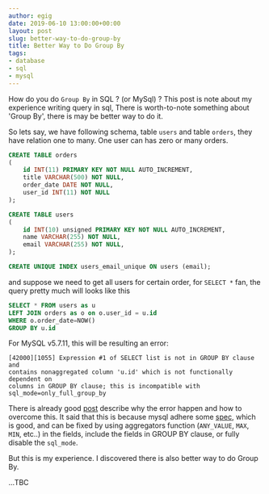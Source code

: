 ```yaml
---
author: egig
date: 2019-06-10 13:00:00+00:00
layout: post
slug: better-way-to-do-group-by
title: Better Way to Do Group By
tags:
- database
- sql
- mysql
---
```


How do you do `Group By` in SQL ? (or MySql) ? This post is note about my experience writing query in sql, There is worth-to-note something about 'Group By', there is may be better way to do it.

So lets say, we have following schema, table `users` and table `orders`, they have relation one to many. One user can has zero or many orders.

```sql
CREATE TABLE orders
(
    id INT(11) PRIMARY KEY NOT NULL AUTO_INCREMENT,
    title VARCHAR(500) NOT NULL,
    order_date DATE NOT NULL,
    user_id INT(11) NOT NULL
);

CREATE TABLE users
(
    id INT(10) unsigned PRIMARY KEY NOT NULL AUTO_INCREMENT,
    name VARCHAR(255) NOT NULL,
    email VARCHAR(255) NOT NULL,
);

CREATE UNIQUE INDEX users_email_unique ON users (email);

```

and suppose we need to get all users for certain order, for `SELECT *` fan, the query pretty much will looks like this

```sql
SELECT * FROM users as u
LEFT JOIN orders as o on o.user_id = u.id
WHERE o.order_date=NOW()
GROUP BY u.id
```

For MySQL v5.7.11, this will be resulting an error:

```
[42000][1055] Expression #1 of SELECT list is not in GROUP BY clause and
contains nonaggregated column 'u.id' which is not functionally dependent on
columns in GROUP BY clause; this is incompatible with
sql_mode=only_full_group_by
```

There is already good [post](https://gabi.dev/2016/03/03/group-by-are-you-sure-you-know-it/) describe why the error happen and how to overcome this. It said that this is because mysql adhere some [spec](http://dev.cs.ovgu.de/db/sybase9/help/dbugen9/00000284.htm), which is good, and can be fixed by using aggregators function (`ANY_VALUE`, `MAX`, `MIN`, etc..) in the fields, include the fields in GROUP BY clause, or fully disable the `sql_mode`.

But this is my experience. I discovered there is also better way to do Group By.

...TBC
